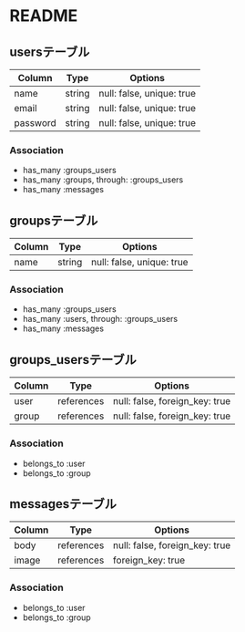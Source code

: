 # README

## usersテーブル
|Column|Type|Options|
|------|----|-------|
|name|string|null: false, unique: true|
|email|string|null: false, unique: true|
|password|string|null: false, unique: true|
### Association
- has_many :groups_users
- has_many :groups, through: :groups_users
- has_many :messages

## groupsテーブル
|Column|Type|Options|
|------|----|-------|
|name|string|null: false, unique: true|
### Association
- has_many :groups_users 
- has_many :users, through: :groups_users
- has_many :messages

## groups_usersテーブル
|Column|Type|Options|
|------|----|-------|
|user|references|null: false, foreign_key: true|
|group|references|null: false, foreign_key: true|
### Association
- belongs_to :user
- belongs_to :group

<!-- references型とは、type=カラムの型であり、マークダウン表記の際は、typeの所に、integer(型)→references(型)と表記する？ -->
<!-- ①中間テーブルである「groups_users」を使用する際、integer型では、外部キーであるforeign_key: trueは外部制約にならない？ 
       故に、references型にする事で、外部キーであるforeign_key: trueは外部制約が適応される？-->
<!-- references型を使用する際は、テーブルが生成される時に自動に _id が付与されるため、カラム名は  user_id を user と記述する。
      また、references型を使用する事で、インデックス(テーブル内のデータの検索を高速にするための仕組み)を自動で作成してくれる。 -->

## messagesテーブル
|Column|Type|Options|
|------|----|-------|
|body|references|null: false, foreign_key: true|
|image|references|foreign_key: true|
### Association
- belongs_to :user
- belongs_to :group